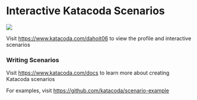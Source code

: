# Interactive Katacoda Scenarios

[![](http://shields.katacoda.com/katacoda/dahoit06/count.svg)](https://www.katacoda.com/dahoit06 "Get your profile on Katacoda.com")

Visit https://www.katacoda.com/dahoit06 to view the profile and interactive scenarios

### Writing Scenarios
Visit https://www.katacoda.com/docs to learn more about creating Katacoda scenarios

For examples, visit https://github.com/katacoda/scenario-example
